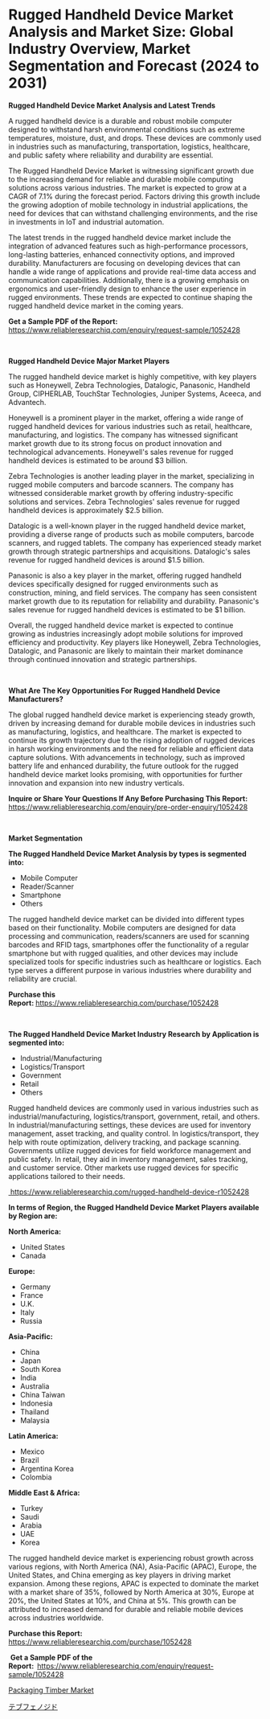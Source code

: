 <p><h1>Rugged Handheld Device Market Analysis and Market Size: Global Industry Overview, Market Segmentation and Forecast (2024 to 2031)</h1></p><p><strong>Rugged Handheld Device Market Analysis and Latest Trends</strong></p>
<p><p>A rugged handheld device is a durable and robust mobile computer designed to withstand harsh environmental conditions such as extreme temperatures, moisture, dust, and drops. These devices are commonly used in industries such as manufacturing, transportation, logistics, healthcare, and public safety where reliability and durability are essential.</p><p>The Rugged Handheld Device Market is witnessing significant growth due to the increasing demand for reliable and durable mobile computing solutions across various industries. The market is expected to grow at a CAGR of 7.1% during the forecast period. Factors driving this growth include the growing adoption of mobile technology in industrial applications, the need for devices that can withstand challenging environments, and the rise in investments in IoT and industrial automation.</p><p>The latest trends in the rugged handheld device market include the integration of advanced features such as high-performance processors, long-lasting batteries, enhanced connectivity options, and improved durability. Manufacturers are focusing on developing devices that can handle a wide range of applications and provide real-time data access and communication capabilities. Additionally, there is a growing emphasis on ergonomics and user-friendly design to enhance the user experience in rugged environments. These trends are expected to continue shaping the rugged handheld device market in the coming years.</p></p>
<p><strong>Get a Sample PDF of the Report:&nbsp;</strong> <a href="https://www.reliableresearchiq.com/enquiry/request-sample/1052428">https://www.reliableresearchiq.com/enquiry/request-sample/1052428</a></p>
<p>&nbsp;</p>
<p><strong>Rugged Handheld Device Major Market Players</strong></p>
<p><p>The rugged handheld device market is highly competitive, with key players such as Honeywell, Zebra Technologies, Datalogic, Panasonic, Handheld Group, CIPHERLAB, TouchStar Technologies, Juniper Systems, Aceeca, and Advantech. </p><p>Honeywell is a prominent player in the market, offering a wide range of rugged handheld devices for various industries such as retail, healthcare, manufacturing, and logistics. The company has witnessed significant market growth due to its strong focus on product innovation and technological advancements. Honeywell's sales revenue for rugged handheld devices is estimated to be around $3 billion.</p><p>Zebra Technologies is another leading player in the market, specializing in rugged mobile computers and barcode scanners. The company has witnessed considerable market growth by offering industry-specific solutions and services. Zebra Technologies' sales revenue for rugged handheld devices is approximately $2.5 billion.</p><p>Datalogic is a well-known player in the rugged handheld device market, providing a diverse range of products such as mobile computers, barcode scanners, and rugged tablets. The company has experienced steady market growth through strategic partnerships and acquisitions. Datalogic's sales revenue for rugged handheld devices is around $1.5 billion.</p><p>Panasonic is also a key player in the market, offering rugged handheld devices specifically designed for rugged environments such as construction, mining, and field services. The company has seen consistent market growth due to its reputation for reliability and durability. Panasonic's sales revenue for rugged handheld devices is estimated to be $1 billion.</p><p>Overall, the rugged handheld device market is expected to continue growing as industries increasingly adopt mobile solutions for improved efficiency and productivity. Key players like Honeywell, Zebra Technologies, Datalogic, and Panasonic are likely to maintain their market dominance through continued innovation and strategic partnerships.</p></p>
<p>&nbsp;</p>
<p><strong>What Are The Key Opportunities For Rugged Handheld Device Manufacturers?</strong></p>
<p><p>The global rugged handheld device market is experiencing steady growth, driven by increasing demand for durable mobile devices in industries such as manufacturing, logistics, and healthcare. The market is expected to continue its growth trajectory due to the rising adoption of rugged devices in harsh working environments and the need for reliable and efficient data capture solutions. With advancements in technology, such as improved battery life and enhanced durability, the future outlook for the rugged handheld device market looks promising, with opportunities for further innovation and expansion into new industry verticals.</p></p>
<p><strong>Inquire or Share Your Questions If Any Before Purchasing This Report:</strong> <a href="https://www.reliableresearchiq.com/enquiry/pre-order-enquiry/1052428">https://www.reliableresearchiq.com/enquiry/pre-order-enquiry/1052428</a></p>
<p>&nbsp;</p>
<p><strong>Market Segmentation</strong></p>
<p><strong>The Rugged Handheld Device Market Analysis by types is segmented into:</strong></p>
<p><ul><li>Mobile Computer</li><li>Reader/Scanner</li><li>Smartphone</li><li>Others</li></ul></p>
<p><p>The rugged handheld device market can be divided into different types based on their functionality. Mobile computers are designed for data processing and communication, readers/scanners are used for scanning barcodes and RFID tags, smartphones offer the functionality of a regular smartphone but with rugged qualities, and other devices may include specialized tools for specific industries such as healthcare or logistics. Each type serves a different purpose in various industries where durability and reliability are crucial.</p></p>
<p><strong>Purchase this Report:&nbsp;</strong><a href="https://www.reliableresearchiq.com/purchase/1052428">https://www.reliableresearchiq.com/purchase/1052428</a></p>
<p>&nbsp;</p>
<p><strong>The Rugged Handheld Device Market Industry Research by Application is segmented into:</strong></p>
<p><ul><li>Industrial/Manufacturing</li><li>Logistics/Transport</li><li>Government</li><li>Retail</li><li>Others</li></ul></p>
<p><p>Rugged handheld devices are commonly used in various industries such as industrial/manufacturing, logistics/transport, government, retail, and others. In industrial/manufacturing settings, these devices are used for inventory management, asset tracking, and quality control. In logistics/transport, they help with route optimization, delivery tracking, and package scanning. Governments utilize rugged devices for field workforce management and public safety. In retail, they aid in inventory management, sales tracking, and customer service. Other markets use rugged devices for specific applications tailored to their needs.</p></p>
<p><a href="https://www.reliableresearchiq.com/rugged-handheld-device-r1052428">&nbsp;https://www.reliableresearchiq.com/rugged-handheld-device-r1052428</a></p>
<p><strong>In terms of Region, the Rugged Handheld Device Market Players available by Region are:</strong></p>
<p>
    <p> <strong> North America: </strong>
        <ul>
            <li>United States</li>
            <li>Canada</li>
        </ul>
        </p> 
    <p> <strong> Europe: </strong>
        <ul>
            <li>Germany</li>
            <li>France</li>
            <li>U.K.</li>
            <li>Italy</li>
            <li>Russia</li>
        </ul>
        </p> 
    <p> <strong> Asia-Pacific: </strong>
        <ul>
            <li>China</li>
            <li>Japan</li>
            <li>South Korea</li>
            <li>India</li>
            <li>Australia</li>
            <li>China Taiwan</li>
            <li>Indonesia</li>
            <li>Thailand</li>
            <li>Malaysia</li>
        </ul>
        </p> 
    <p> <strong> Latin America: </strong>
        <ul>
            <li>Mexico</li>
            <li>Brazil</li>
            <li>Argentina Korea</li>
            <li>Colombia</li>
        </ul>
        </p> 
    <p> <strong> Middle East & Africa: </strong>
        <ul>
            <li>Turkey</li>
            <li>Saudi</li>
            <li>Arabia</li>
            <li>UAE</li>
            <li>Korea</li>
        </ul>
    </p>
    </p>
<p><p>The rugged handheld device market is experiencing robust growth across various regions, with North America (NA), Asia-Pacific (APAC), Europe, the United States, and China emerging as key players in driving market expansion. Among these regions, APAC is expected to dominate the market with a market share of 35%, followed by North America at 30%, Europe at 20%, the United States at 10%, and China at 5%. This growth can be attributed to increased demand for durable and reliable mobile devices across industries worldwide.</p></p>
<p><strong>Purchase this Report: </strong><a href="https://www.reliableresearchiq.com/purchase/1052428">https://www.reliableresearchiq.com/purchase/1052428</a></p>
<p>&nbsp;<strong>Get a Sample PDF of the Report:&nbsp;&nbsp;</strong><a href="https://www.reliableresearchiq.com/enquiry/request-sample/1052428">https://www.reliableresearchiq.com/enquiry/request-sample/1052428</a></p>
<p><strong></strong></p>
<p><p><a href="https://view.publitas.com/reportprime-1/packaging-timber-industry-analysis-report-its-market-size-growing-with-a-cagr-of-14-7-by-applications-types-and-region-forecasted-for-period-from-2024-to-2031/">Packaging Timber Market</a></p><p><a href="https://github.com/sghwr779811674/Market-Research-Report-List-3/blob/main/942513036934.md">テブフェノジド</a></p></p>